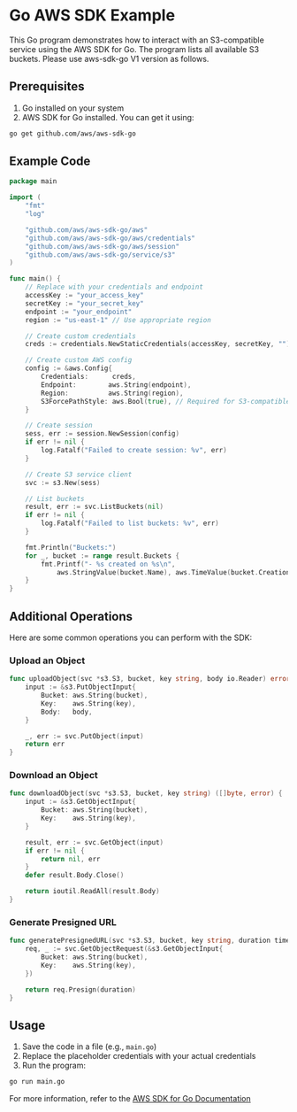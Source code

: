 # Go AWS SDK Example

This Go program demonstrates how to interact with an S3-compatible service using the AWS SDK for Go. The program lists all available S3 buckets.
Please use aws-sdk-go V1 version as follows.

## Prerequisites

1. Go installed on your system
2. AWS SDK for Go installed. You can get it using:
```bash
go get github.com/aws/aws-sdk-go
```

## Example Code

```go
package main

import (
    "fmt"
    "log"

    "github.com/aws/aws-sdk-go/aws"
    "github.com/aws/aws-sdk-go/aws/credentials"
    "github.com/aws/aws-sdk-go/aws/session"
    "github.com/aws/aws-sdk-go/service/s3"
)

func main() {
    // Replace with your credentials and endpoint
    accessKey := "your_access_key"
    secretKey := "your_secret_key"
    endpoint := "your_endpoint"
    region := "us-east-1" // Use appropriate region

    // Create custom credentials
    creds := credentials.NewStaticCredentials(accessKey, secretKey, "")

    // Create custom AWS config
    config := &aws.Config{
        Credentials:      creds,
        Endpoint:        aws.String(endpoint),
        Region:          aws.String(region),
        S3ForcePathStyle: aws.Bool(true), // Required for S3-compatible services
    }

    // Create session
    sess, err := session.NewSession(config)
    if err != nil {
        log.Fatalf("Failed to create session: %v", err)
    }

    // Create S3 service client
    svc := s3.New(sess)

    // List buckets
    result, err := svc.ListBuckets(nil)
    if err != nil {
        log.Fatalf("Failed to list buckets: %v", err)
    }

    fmt.Println("Buckets:")
    for _, bucket := range result.Buckets {
        fmt.Printf("- %s created on %s\n",
            aws.StringValue(bucket.Name), aws.TimeValue(bucket.CreationDate))
    }
}
```

## Additional Operations

Here are some common operations you can perform with the SDK:

### Upload an Object

```go
func uploadObject(svc *s3.S3, bucket, key string, body io.Reader) error {
    input := &s3.PutObjectInput{
        Bucket: aws.String(bucket),
        Key:    aws.String(key),
        Body:   body,
    }

    _, err := svc.PutObject(input)
    return err
}
```

### Download an Object

```go
func downloadObject(svc *s3.S3, bucket, key string) ([]byte, error) {
    input := &s3.GetObjectInput{
        Bucket: aws.String(bucket),
        Key:    aws.String(key),
    }

    result, err := svc.GetObject(input)
    if err != nil {
        return nil, err
    }
    defer result.Body.Close()

    return ioutil.ReadAll(result.Body)
}
```

### Generate Presigned URL

```go
func generatePresignedURL(svc *s3.S3, bucket, key string, duration time.Duration) (string, error) {
    req, _ := svc.GetObjectRequest(&s3.GetObjectInput{
        Bucket: aws.String(bucket),
        Key:    aws.String(key),
    })

    return req.Presign(duration)
}
```

## Usage

1. Save the code in a file (e.g., `main.go`)
2. Replace the placeholder credentials with your actual credentials
3. Run the program:
```bash
go run main.go
```

For more information, refer to the [AWS SDK for Go Documentation](https://docs.aws.amazon.com/sdk-for-go/api/service/s3/) 
